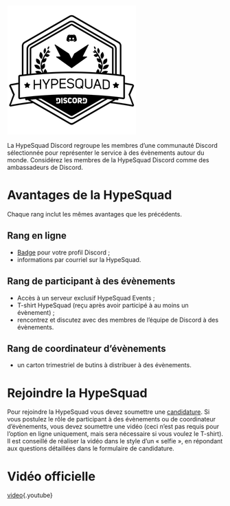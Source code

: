 <!-- TITLE: French - HypeSquad -->
<!-- SUBTITLE: Vous avez la « hype » ? Parce que moi je l’ai à fond pour vous parler de ce truc super cool ! -->

![Hypesquadsmall](/uploads/hypesquad/hypesquadsmall.png "Hypesquadsmall")

La HypeSquad Discord regroupe les membres d’une communauté Discord sélectionnée pour représenter le service à des évènements autour du monde. Considérez les membres de la HypeSquad Discord comme des ambassadeurs de Discord.

# Avantages de la HypeSquad
Chaque rang inclut les mêmes avantages que les précédents.

## Rang en ligne
* [Badge](/fr/badges) pour votre profil Discord ;
* informations par courriel sur la HypeSquad.

## Rang de participant à des évènements
* Accès à un serveur exclusif HypeSquad Events ;
* T-shirt HypeSquad (reçu après avoir participé à au moins un évènement) ;
* rencontrez et discutez avec des membres de l’équipe de Discord à des évènements.

## Rang de coordinateur d’évènements
* un carton trimestriel de butins à distribuer à des évènements.

# Rejoindre la HypeSquad
Pour rejoindre la HypeSquad vous devez soumettre une [candidature](https://discordapp.com/hypesquad). Si vous postulez le rôle de participant à des évènements ou de coordinateur d’évènements, vous devez soumettre une vidéo (ceci n’est pas requis pour l’option en ligne uniquement, mais sera nécessaire si vous voulez le T-shirt). Il est conseillé de réaliser la vidéo dans le style d’un « selfie », en répondant aux questions détaillées dans le formulaire de candidature.

# Vidéo officielle

[video](https://www.youtube.com/watch?v=rXZkTT-5m9o){.youtube}